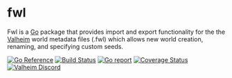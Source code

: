 # fwl

Fwl is a [Go](https://golang.org/) package that provides import and
export functionality for the the [Valheim](https://store.steampowered.com/app/892970/Valheim/) 
world metadata files (.fwl) which allows new world creation, renaming, and specifying custom seeds.

[![Go Reference](https://pkg.go.dev/badge/github.com/corgonia/fwl.svg)](https://pkg.go.dev/github.com/corgonia/fwl)
[![Build Status](https://travis-ci.com/corgonia/fwl.svg?branch=main)](https://travis-ci.com/corgonia/fwl)
[![Go report](http://goreportcard.com/badge/corgonia/fwl)](http://goreportcard.com/report/corgonia/fwl)
[![Coverage Status](https://coveralls.io/repos/github/corgonia/fwl/badge.svg?branch=main)](https://coveralls.io/github/corgonia/fwl?branch=main)
[![Valheim Discord](https://img.shields.io/badge/Valheim%20Discord-%23programming-blue.svg)](https://discord.gg/bhMR7WhJ)
